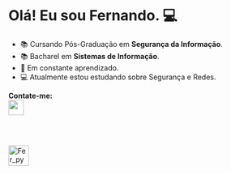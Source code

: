 # Olá! Eu sou Fernando. 💻

- 📚 Cursando Pós-Graduação em **Segurança da Informação**.
- 📚 Bacharel em **Sistemas de Informação**.
- 🔀 Em constante aprendizado.
- 💻 Atualmente estou estudando sobre Segurança e Redes.

<div style="display: inline_block">
  
**Contate-me:** <br>
  <a href="https://www.linkedin.com/in/fernandorodriguessti" target="_blank">
    <img height="30em" src="https://img.shields.io/badge/LinkedIn-0077B5?style=for-the-badge&logo=linkedin&logoColor=white"/>
</div><br>

  
##  
<div style="display: inline_block">
  <img align="center" alt="Fer_py" height="40" width="40"
       src="https://cdn.jsdelivr.net/gh/devicons/devicon/icons/python/python-original.svg">
</div>

